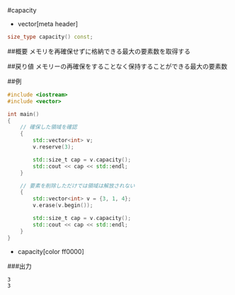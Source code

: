 #capacity
* vector[meta header]

```cpp
size_type capacity() const;
```

##概要
メモリを再確保せずに格納できる最大の要素数を取得する


##戻り値
メモリーの再確保をすることなく保持することができる最大の要素数


##例
```cpp
#include <iostream>
#include <vector>

int main()
{
    // 確保した領域を確認
    {
        std::vector<int> v;
        v.reserve(3);

        std::size_t cap = v.capacity();
        std::cout << cap << std::endl;
    }

    // 要素を削除しただけでは領域は解放されない
    {
        std::vector<int> v = {3, 1, 4};
        v.erase(v.begin());

        std::size_t cap = v.capacity();
        std::cout << cap << std::endl;
    }
}
```
* capacity[color ff0000]

###出力
```
3
3
```


